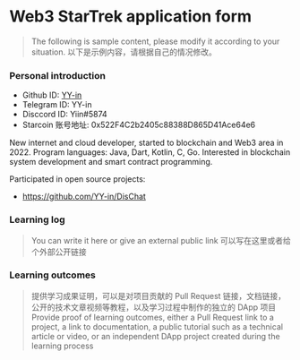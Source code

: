 

# Web3 StarTrek application form

> The following is sample content, please modify it according to your situation.
> 以下是示例内容，请根据自己的情况修改。

### Personal introduction

* Github ID: [YY-in](https://github.com/YY-in)
* Telegram ID: YY-in
* Disccord ID: Yiin#5874
* Starcoin 账号地址: 0x522F4C2b2405c88388D865D41Ace64e6


New internet and cloud developer, started to blockchain and Web3 area in 2022.
Program languages: Java, Dart, Kotlin, C, Go. 
Interested in blockchain system development and smart contract programming.

Participated in open source projects:
* https://github.com/YY-in/DisChat

### Learning log

> You can write it here or give an external public link
> 可以写在这里或者给个外部公开链接

### Learning outcomes

> 提供学习成果证明，可以是对项目贡献的 Pull Request 链接，文档链接，公开的技术文章视频等教程，以及学习过程中制作的独立的 DApp 项目
> Provide proof of learning outcomes, either a Pull Request link to a project, a link to documentation, a public tutorial such as a technical article or video, or an independent DApp project created during the learning process





